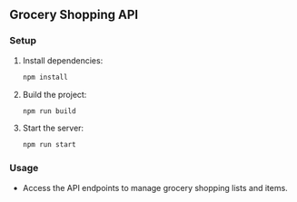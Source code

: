 ## Grocery Shopping API

### Setup

1. Install dependencies:
    ```bash
    npm install
    ```

2. Build the project:
    ```bash
    npm run build 
    ```

3. Start the server:
    ```bash
    npm run start
    ```

### Usage

- Access the API endpoints to manage grocery shopping lists and items.
